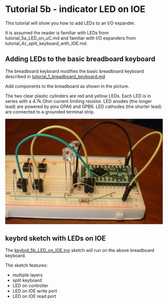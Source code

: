 Tutorial 5b - indicator LED on IOE
==================================
This tutorial will show you how to add LEDs to an I/O expander.

It is assumed the reader is familiar with LEDs from tutorial_5a_LED_on_uC.md
and familiar with I/O expanders from tutorial_4c_split_keyboard_with_IOE.md.

Adding LEDs to the basic breadboard keyboard
--------------------------------------------
The breadboard keyboard modifies the basic breadboard keyboard described in [tutorial_1_breadboard_keyboard.md](tutorial_1_breadboard_keyboard.md)

Add components to the breadboard as shown in the picture.

The two clear plastic cylinders are red and yellow LEDs.
Each LED is in series with a 4.7k Ohm current limiting resistor.
LED anodes (the longer lead) are powered by pins GPA6 and GPB6.
LED cathodes (the shorter lead) are connected to a grounded terminal strip.

!["LEDs"](keybrd_5_LEDs/LEDs_back.JPG "LEDs")

keybrd sketch with LEDs on IOE
------------------------------
The [keybrd_5b_LED_on_IOE.ino](keybrd_5b_LED_on_IOE/keybrd_5b_LED_on_IOE.ino) sketch will run on the above breadboard keyboard.

The sketch features:
* multiple layers
* split keyboard
* LED on controller
* LED on IOE write port
* LED on IOE read port

